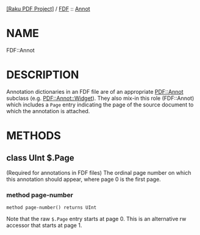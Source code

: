 [[Raku PDF Project]](https://pdf-raku.github.io)
 / [FDF](https://pdf-raku.github.io/FDF-raku)
 :: [Annot](https://pdf-raku.github.io/FDF-raku/Annot)

NAME
====

FDF::Annot

DESCRIPTION
===========

Annotation dictionaries in an FDF file are of an appropriate [PDF::Annot](https://pdf-raku.github.io/PDF-Class-raku) subclass (e.g. [PDF::Annot::Widget](https://pdf-raku.github.io/PDF-Class-raku)). They also mix-in this role (FDF::Annot) which includes a `Page` entry indicating the page of the source document to which the annotation is attached.

METHODS
=======

class UInt $.Page
-----------------

(Required for annotations in FDF files) The ordinal page number on which this annotation should appear, where page 0 is the first page.

### method page-number

```perl6
method page-number() returns UInt
```

Note that the raw `$.Page` entry starts at page 0. This is an alternative rw accessor that starts at page 1.

